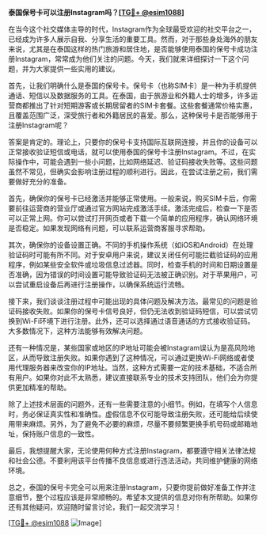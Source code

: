 **泰国保号卡可以注册Instagram吗？[[TG💪+ @esim1088](https://t.me/s/esim1088)]**

在当今这个社交媒体主导的时代，Instagram作为全球最受欢迎的社交平台之一，已经成为许多人展示自我、分享生活的重要工具。然而，对于那些身处海外的朋友来说，尤其是在泰国这样的热门旅游和居住地，是否能够使用泰国的保号卡成功注册Instagram，常常成为他们关注的问题。今天，我们就来详细探讨一下这个问题，并为大家提供一些实用的建议。

首先，让我们明确什么是泰国的保号卡。保号卡（也称SIM卡）是一种为手机提供通话、短信以及数据服务的工具。在泰国，由于旅游业和外籍人士的增多，许多运营商都推出了针对短期游客或长期居留者的SIM卡套餐。这些套餐通常价格实惠，且覆盖范围广泛，深受旅行者和外籍居民的喜爱。那么，这种保号卡是否能够用于注册Instagram呢？

答案是肯定的。理论上，只要你的保号卡支持国际互联网连接，并且你的设备可以正常接收验证短信或电话，就可以使用泰国的保号卡注册Instagram。不过，在实际操作中，可能会遇到一些小问题，比如网络延迟、验证码接收失败等。这些问题虽然不常见，但确实会影响注册过程的顺利进行。因此，在尝试注册之前，我们需要做好充分的准备。

首先，确保你的保号卡已经激活并能够正常使用。一般来说，购买SIM卡后，你需要前往运营商的营业厅或通过官方网站完成激活手续。激活完成后，检查一下是否可以正常上网。你可以尝试打开网页或者下载一个简单的应用程序，确认网络环境是否稳定。如果发现网络有问题，可以联系运营商客服寻求帮助。

其次，确保你的设备设置正确。不同的手机操作系统（如iOS和Android）在处理验证码时可能有所不同。对于安卓用户来说，建议关闭任何可能拦截验证码的应用程序，例如某些安全软件或垃圾信息过滤器。同时，检查手机的时间和日期设置是否准确，因为错误的时间设置可能导致验证码无法被正确识别。对于苹果用户，可以尝试重启设备后再进行注册操作，以确保系统运行流畅。

接下来，我们谈谈注册过程中可能出现的具体问题及解决方法。最常见的问题是验证码接收失败。如果你的保号卡信号良好，但仍无法收到验证码短信，可以尝试切换到Wi-Fi环境下进行注册。此外，还可以选择通过语音通话的方式接收验证码。大多数情况下，这种方法能够有效解决问题。

还有一种情况是，某些国家或地区的IP地址可能会被Instagram误认为是高风险地区，从而导致注册失败。如果你遇到了这种情况，可以通过更换Wi-Fi网络或者使用代理服务器来改变你的IP地址。当然，这种方式需要一定的技术基础，不适合所有用户。如果你对此不太熟悉，建议直接联系专业的技术支持团队，他们会为你提供更加精准的帮助。

除了上述技术层面的问题外，还有一些需要注意的小细节。例如，在填写个人信息时，务必保证真实性和准确性。虚假信息不仅可能导致注册失败，还可能给后续使用带来麻烦。另外，为了避免不必要的麻烦，尽量不要频繁更换手机号码或邮箱地址，保持账户信息的一致性。

最后，我想提醒大家，无论使用何种方式注册Instagram，都要遵守相关法律法规和社会公德。不要利用该平台传播不良信息或进行违法活动，共同维护健康的网络环境。

总之，泰国的保号卡完全可以用来注册Instagram，只要你提前做好准备工作并注意细节，整个过程应该是非常顺畅的。希望本文提供的信息对你有所帮助。如果你还有其他疑问，欢迎随时留言讨论，我们一起交流学习！

[[TG💪+ @esim1088](https://t.me/s/esim1088) ![Image](https://i.postimg.cc/4NQfJmqS/Snipaste-2025-05-13-00-14-12.png)]